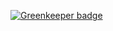 

[![Greenkeeper badge](https://badges.greenkeeper.io/stableShip/2016-02-24-interview.svg)](https://greenkeeper.io/)